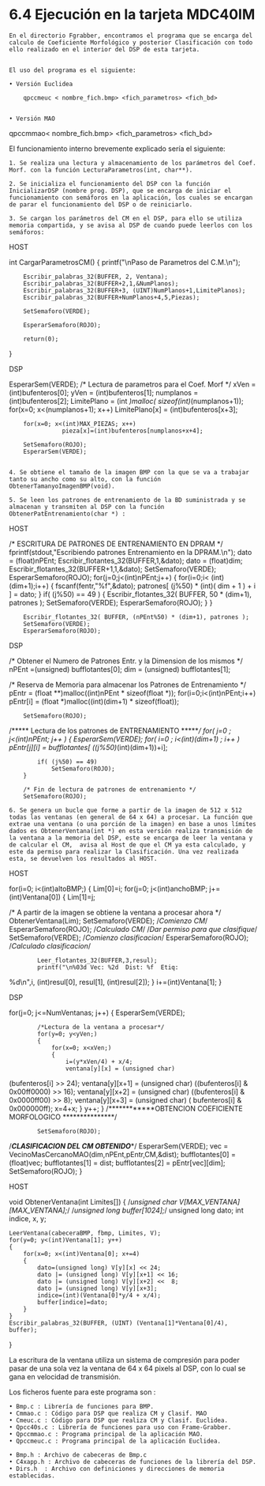# 6.4 Ejecución en la tarjeta MDC40IM

	En el directorio Fgrabber, encontramos el programa que se encarga del calculo de Coeficiente Morfológico y posterior Clasificación con todo ello realizado en el interior del DSP de esta tarjeta.


	El uso del programa es el siguiente:

    • Versión Euclidea

	 	qpccmeuc < nombre_fich.bmp> <fich_parametros> <fich_bd>


    • Versión MAO

 qpccmmao< nombre_fich.bmp> <fich_parametros> <fich_bd>


	
El funcionamiento interno brevemente explicado sería el siguiente:

    1. Se realiza una lectura y almacenamiento de los parámetros del Coef. Morf. con la función LecturaParametros(int, char**).

    2. Se inicializa el funcionamiento del DSP con la función InicializarDSP (nombre prog. DSP), que se encarga de iniciar el funcionamiento con semáforos en la aplicación, los cuales se encargan de parar el funcionamiento del DSP o de reiniciarlo.

    3. Se cargan los parámetros del CM en el DSP, para ello se utiliza memoria compartida, y se avisa al DSP de cuando puede leerlos con los semáforos:

HOST

int
CargarParametrosCM()
{
        printf("\nPaso de Parametros del C.M.\n");

        Escribir_palabras_32(BUFFER, 2, Ventana);
        Escribir_palabras_32(BUFFER+2,1,&NumPlanos);
        Escribir_palabras_32(BUFFER+3, (UINT)NumPlanos+1,LimitePlanos);
        Escribir_palabras_32(BUFFER+NumPlanos+4,5,Piezas);

        SetSemaforo(VERDE);

        EsperarSemaforo(ROJO);

		return(0);
}


DSP

EsperarSem(VERDE);
        /* Lectura de parametros para el Coef. Morf */
        xVen = (int)bufenteros[0];
        yVen = (int)bufenteros[1];
        numplanos = (int)bufenteros[2];
        LimitePlano = (int *)malloc( sizeof(int)*(numplanos+1));
        for(x=0; x<(numplanos+1); x++)
                   LimitePlano[x] = (int)bufenteros[x+3];

        for(x=0; x<(int)MAX_PIEZAS; x++)
                   pieza[x]=(int)bufenteros[numplanos+x+4];

        SetSemaforo(ROJO);
        EsperarSem(VERDE);


    4. Se obtiene el tamaño de la imagen BMP con la que se va a trabajar tanto su ancho como su alto, con la función ObtenerTamanyoImagenBMP(void).

    5. Se leen los patrones de entrenamiento de la BD suministrada y se almacenan y transmiten al DSP con la función ObtenerPatEntrenamiento(char *) :



HOST

/* ESCRITURA DE PATRONES DE ENTRENAMIENTO EN DPRAM */
        fprintf(stdout,"Escribiendo patrones Entrenamiento en la DPRAM.\n");
        dato = (float)nPEnt;
        Escribir_flotantes_32(BUFFER,1,&dato);
        dato = (float)dim;
        Escribir_flotantes_32(BUFFER+1,1,&dato);
        SetSemaforo(VERDE);
        EsperarSemaforo(ROJO);
        for(j=0;j<(int)nPEnt;j++) {
            for(i=0;i< (int) (dim+1);i++) {
                fscanf(fentr,"%f",&dato);
                patrones[ (j%50) * (int)( dim + 1 ) + i ] = dato;
            }
            if( (j%50) == 49 )
            {
                Escribir_flotantes_32( BUFFER, 50 * (dim+1), patrones );
                SetSemaforo(VERDE);
                EsperarSemaforo(ROJO);
            }
        }

        Escribir_flotantes_32( BUFFER, (nPEnt%50) * (dim+1), patrones );
        SetSemaforo(VERDE);
        EsperarSemaforo(ROJO);


DSP

/* Obtener el Numero de Patrones Entr. y la Dimension de los mismos */
        nPEnt =(unsigned)  bufflotantes[0];
        dim =  (unsigned) bufflotantes[1];

/* Reserva de Memoria para almacenar los Patrones de Entrenamiento */
        pEntr = (float **)malloc((int)nPEnt * sizeof(float *));
        for(i=0;i<(int)nPEnt;i++)
            pEntr[i] = (float *)malloc((int)(dim+1) * sizeof(float));


        SetSemaforo(ROJO);
       
/***** Lectura de los patrones de ENTRENAMIENTO      ******/
        for( j=0 ; j<(int)nPEnt; j++ )
        {
            EsperarSem(VERDE);
            for( i=0 ; i<(int)(dim+1) ; i++ )
              pEntr[j][i] = bufflotantes[ ((j%50)*(int)(dim+1))+i];

            if( (j%50) == 49)
                SetSemaforo(ROJO);
        }

        /* Fin de lectura de patrones de entrenamiento */
        SetSemaforo(ROJO);

    6. Se genera un bucle que forme a partir de la imagen de 512 x 512 todas las ventanas (en general de 64 x 64) a procesar. La función que extrae una ventana (o una porción de la imagen) en base a unos límites dados es ObtenerVentana(int *) en esta versión realiza transmisión de la ventana a la memoria del DSP, este se encarga de leer la ventana y de calcular el CM,  avisa al Host de que el CM ya esta calculado, y este da permiso para realizar la Clasificación. Una vez realizada esta, se devuelven los resultados al HOST.
HOST

for(i=0; i<(int)altoBMP;)
    {
        Lim[0]=i;
        for(j=0; j<(int)anchoBMP; j+=(int)Ventana[0])
        {
            Lim[1]=j;

/* A partir de la imagen se obtiene la ventana a procesar ahora */
            ObtenerVentana(Lim);
            SetSemaforo(VERDE); /*Comienzo CM*/
            EsperarSemaforo(ROJO);  /*Calculado CM*/
         	  /*Dar permiso para que clasifique*/
            SetSemaforo(VERDE); /*Comienzo clasificacion*/
            EsperarSemaforo(ROJO);  /*Calculado clasificacion*/

            Leer_flotantes_32(BUFFER,3,resul);
            printf("\n%03d Vec: %2d  Dist: %f  Etiq: 
%d\n",i, (int)resul[0], resul[1], (int)resul[2]);
        }
        i+=(int)Ventana[1];
    }


DSP


for(j=0; j<=NumVentanas; j++)
        {
            EsperarSem(VERDE);

            /*Lectura de la ventana a procesar*/
            for(y=0; y<yVen;)
            {
                for(x=0; x<xVen;)
                {
                    i=(y*xVen/4) + x/4;
                    ventana[y][x] = (unsigned char) 
(bufenteros[i] >> 24);
                    ventana[y][x+1] = (unsigned char) 
((bufenteros[i] & 0x00ff0000) >> 16);
                    ventana[y][x+2] = (unsigned char) 
((bufenteros[i] & 0x0000ff00) >>  8);
                    ventana[y][x+3] = (unsigned char) ( 
bufenteros[i]  &  0x000000ff);
                    x=4+x;
                }
                y++;
            }
/************OBTENCION COEFICIENTE MORFOLOGICO ***************/

            SetSemaforo(ROJO);

/***************CLASIFICACION DEL CM OBTENIDO****************/
            EsperarSem(VERDE);
            vec = VecinoMasCercanoMAO(dim,nPEnt,pEntr,CM,&dist);
            bufflotantes[0] =   (float)vec;
            bufflotantes[1] =   dist;
            bufflotantes[2] =   pEntr[vec][dim];
            SetSemaforo(ROJO);
        }

HOST

void ObtenerVentana(int Limites[])
{
    /*unsigned char V[MAX_VENTANA][MAX_VENTANA];*/
    /*unsigned long buffer[1024];*/
    unsigned long dato;
    int indice, x, y;

    LeerVentana(cabeceraBMP, fbmp, Limites, V);
    for(y=0; y<(int)Ventana[1]; y++)
    {
        for(x=0; x<(int)Ventana[0]; x+=4)
        {
            dato=(unsigned long) V[y][x] << 24;
            dato |= (unsigned long) V[y][x+1] << 16;
            dato |= (unsigned long) V[y][x+2] <<  8;
            dato |= (unsigned long) V[y][x+3];
            indice=(int)(Ventana[0]*y/4 + x/4);
            buffer[indice]=dato;
        }
    }
    Escribir_palabras_32(BUFFER, (UINT) (Ventana[1]*Ventana[0]/4), buffer);

}

La escritura de la ventana utiliza un sistema de compresión para poder pasar de una sola vez la ventana de 64 x 64 pixels al DSP, con lo cual se gana en velocidad de transmisión.


Los ficheros fuente para este programa son :

    • Bmp.c : Librería de funciones para BMP.
    • Cmmao.c : Código para DSP que realiza CM y Clasif. MAO
    • Cmeuc.c : Código para DSP que realiza CM y Clasif. Euclidea.
    • Qpcc40s.c : Librería de funciones para uso con Frame-Grabber.
    • Qpccmmao.c : Programa principal de la aplicación MAO.
    • Qpccmeuc.c : Programa principal de la aplicación Euclidea.

    • Bmp.h : Archivo de cabeceras de Bmp.c
    • C4xapp.h : Archivo de cabeceras de funciones de la librería del DSP.
    • Dirs.h  : Archivo con definiciones y direcciones de memoria establecidas. 
